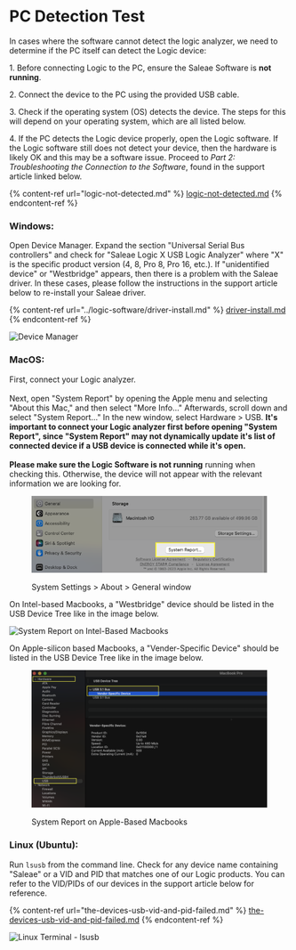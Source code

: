 # PC Detection Test

In cases where the software cannot detect the logic analyzer, we need to determine if the PC itself can detect the Logic device:

1\. Before connecting Logic to the PC, ensure the Saleae Software is **not running**.

2\. Connect the device to the PC using the provided USB cable.

3\. Check if the operating system (OS) detects the device. The steps for this will depend on your operating system, which are all listed below.

4\. If the PC detects the Logic device properly, open the Logic software. If the Logic software still does not detect your device, then the hardware is likely OK and this may be a software issue. Proceed to _Part 2: Troubleshooting the Connection to the Software_, found in the support article linked below.

{% content-ref url="logic-not-detected.md" %}
[logic-not-detected.md](logic-not-detected.md)
{% endcontent-ref %}

### **Windows:**&#x20;

Open Device Manager. Expand the section "Universal Serial Bus controllers" and check for "Saleae Logic X USB Logic Analyzer" where "X" is the specific product version (4, 8, Pro 8, Pro 16, etc.). If "unidentified device" or "Westbridge" appears, then there is a problem with the Saleae driver. In these cases, please follow the instructions in the support article below to re-install your Saleae driver.

{% content-ref url="../logic-software/driver-install.md" %}
[driver-install.md](../logic-software/driver-install.md)
{% endcontent-ref %}

![Device Manager](../.gitbook/assets/DeviceManagerBorder.png)

### **MacOS:**&#x20;

First, connect your Logic analyzer. \
\
Next, open "System Report" by opening the Apple menu and selecting "About this Mac," and then select "More Info..." Afterwards, scroll down and select "System Report..." In the new window, select Hardware > USB. **It's important to connect your Logic analyzer first before opening "System Report", since "System Report" may not dynamically update it's list of connected device if a USB device is connected while it's open.**\
\
**Please make sure the Logic Software is not running** running when checking this. Otherwise, the device will not appear with the relevant information we are looking for.

<figure><img src="../.gitbook/assets/Screenshot 2023-03-10 at 3.19.52 PM.png" alt=""><figcaption><p>System Settings > About > General window</p></figcaption></figure>

On Intel-based Macbooks, a "Westbridge" device should be listed in the USB Device Tree like in the image below.

![System Report on Intel-Based Macbooks](<../.gitbook/assets/Screen Shot 2022-06-08 at 5.40.20 PM.png>)

On Apple-silicon based Macbooks, a "Vender-Specific Device" should be listed in the USB Device Tree like in the image below.

<figure><img src="../.gitbook/assets/unnamed (2).png" alt=""><figcaption><p>System Report on Apple-Based Macbooks</p></figcaption></figure>

### **Linux (Ubuntu):**&#x20;

Run `lsusb` from the command line. Check for any device name containing "Saleae" or a VID and PID that matches one of our Logic products. You can refer to the VID/PIDs of our devices in the support article below for reference.

{% content-ref url="the-devices-usb-vid-and-pid-failed.md" %}
[the-devices-usb-vid-and-pid-failed.md](the-devices-usb-vid-and-pid-failed.md)
{% endcontent-ref %}

![Linux Terminal - lsusb](<../.gitbook/assets/Screen Shot 2022-06-10 at 4.13.16 PM.png>)
